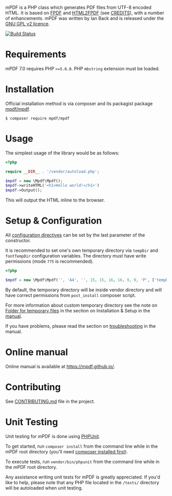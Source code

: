 mPDF is a PHP class which generates PDF files from UTF-8 encoded HTML. It is based on [FPDF](http://www.fpdf.org/)
and [HTML2FPDF](http://html2fpdf.sourceforge.net/) (see [CREDITS](CREDITS.txt)), with a number of enhancements.
mPDF was written by Ian Back and is released under the [GNU GPL v2 licence](LICENSE.txt).

[![Build Status](https://travis-ci.org/mpdf/mpdf.svg?branch=development)](https://travis-ci.org/mpdf/mpdf)

Requirements
============

mPDF 7.0 requires PHP `>=5.6.0`. PHP `mbstring` extension must be loaded.

Installation
============

Official installation method is via composer and its packagist package [mpdf/mpdf](https://packagist.org/packages/mpdf/mpdf).

```
$ composer require mpdf/mpdf
```

Usage
=====

The simplest usage of the library would be as follows:

```php
<?php

require __DIR__ . '/vendor/autoload.php';

$mpdf = new \Mpdf\Mpdf();
$mpdf->writeHTML('<h1>Hello world!</h1>')
$mpdf->Output();

```

This will output the HTML inline to the browser.

Setup & Configuration
=====================

All [configuration directives](https://mpdf.github.io/reference/mpdf-variables/overview.html) can
be set by the last parameter of the constructor.

It is recommended to set one's own temporary directory via `tempDir` and `fontTempDir` configuration variables.
The directory must have write permissions (mode `775` is recommended).


```php
<?php

$mpdf = new \Mpdf\Mpdf('', 'A4', '', 15, 15, 16, 16, 9, 9, 'P', ['tempDir' => __DIR__ . '/tmp']);

```

By default, the temporary directory will be inside vendor directory and will have correct permissions from
`post_install` composer script.

For more information about custom temporary directory see the note on
[Folder for temporary files](https://mpdf.github.io/installation-setup/folders-for-temporary-files.html)
in the section on Installation & Setup in the [manual](https://mpdf.github.io/).

If you have problems, please read the section on
[troubleshooting](https://mpdf.github.io/troubleshooting/known-issues.html) in the manual.

Online manual
=============

Online manual is available at https://mpdf.github.io/.

Contributing
============

See [CONTRIBUTING.md](https://github.com/mpdf/mpdf/blob/development/.github/CONTRIBUTING.md) file in the project.

Unit Testing
============

Unit testing for mPDF is done using [PHPUnit](https://phpunit.de/).

To get started, run `composer install` from the command line while in the mPDF root directory
(you'll need [composer installed first](https://getcomposer.org/download/)).

To execute tests, run `vendor/bin/phpunit` from the command line while in the mPDF root directory.

Any assistance writing unit tests for mPDF is greatly appreciated. If you'd like to help, please
note that any PHP file located in the `/tests/` directory will be autoloaded when unit testing.
